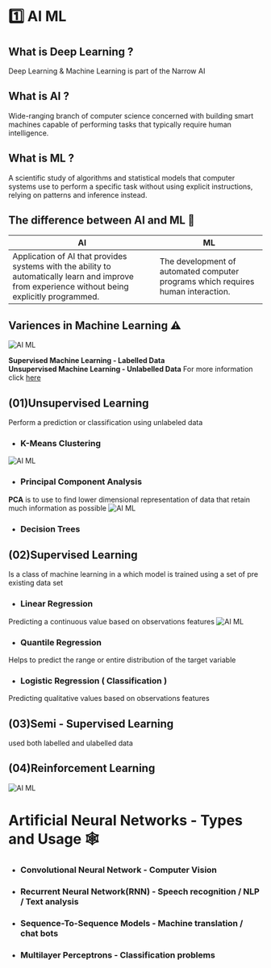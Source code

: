 # 1️⃣ AI ML 

## What is Deep Learning ?

Deep Learning & Machine Learning is part of the Narrow AI

## What is AI ? 

Wide-ranging branch of computer science concerned with building smart machines capable of performing tasks that typically require human intelligence.

## What is ML ?

A scientific study of algorithms and statistical models that computer systems use to perform a specific task without using explicit instructions, relying on patterns and inference instead.

## The difference between AI and ML 🤔

| AI  | ML |
| ---------------------------------------------------------------- | ------------- |
| Application of AI that provides systems with the ability to automatically learn and improve from experience without being explicitly programmed. | The development of automated computer programs which requires human interaction. |

## Variences in Machine Learning ⚠

![AI ML](https://i.ibb.co/bRMdn2B/Capture.png)

**Supervised Machine Learning - Labelled Data** <br>
**Unsupervised Machine Learning - Unlabelled Data**
For more information click [here](https://www.guru99.com/supervised-vs-unsupervised-learning.html)

## (01)Unsupervised Learning
Perform a prediction or classification using unlabeled data

- ### K-Means Clustering<br>
![AI ML](https://i.ibb.co/LvzDnmS/Captureaaa.png)

- ### Principal Component Analysis
**PCA** is to use to find lower dimensional representation of data that retain much information as possible
![AI ML](https://i.ibb.co/PYnpRwZ/Captuasasre.png)

- ### Decision Trees

## (02)Supervised Learning
Is a class of machine learning in a which model is trained using a set of pre existing data set
- ### Linear Regression
Predicting a continuous value based on observations features
![AI ML](https://i.ibb.co/30cj25V/Capturae.png)

- ### Quantile Regression
Helps to predict the range or entire distribution of the target variable

- ### Logistic Regression ( Classification )
Predicting qualitative values based on observations features

## (03)Semi - Supervised Learning
used both labelled and ulabelled data

## (04)Reinforcement Learning 
![AI ML](https://i.ibb.co/1mmBMBc/Captuasre.png)

# Artificial Neural Networks - Types and Usage 🕸

- ### Convolutional Neural Network - Computer Vision
- ### Recurrent Neural Network(RNN) - Speech recognition / NLP / Text analysis
- ### Sequence-To-Sequence Models - Machine translation / chat bots
- ### Multilayer Perceptrons - Classification problems
